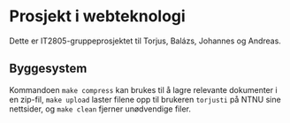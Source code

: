 Prosjekt i webteknologi
=======================

Dette er IT2805-gruppeprosjektet til Torjus, Balázs, Johannes og Andreas.

Byggesystem
-----------

Kommandoen `make compress` kan brukes til å lagre relevante dokumenter i en zip-fil, `make upload` laster filene opp til brukeren `torjusti` på NTNU sine nettsider, og `make clean` fjerner unødvendige filer.
